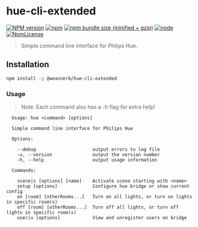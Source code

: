 # hue-cli-extended

[![NPM version](https://img.shields.io/npm/v/@weasnerb/hue-cli-extended.svg)](https://www.npmjs.com/package/@weasnerb/hue-cli-extended)
[![npm](https://img.shields.io/npm/dt/@weasnerb/hue-cli-extended.svg)](https://www.npmjs.com/package/@weasnerb/hue-cli-extended)
[![npm bundle size (minified + gzip)](https://img.shields.io/bundlephobia/minzip/@weasnerb/hue-cli-extended.svg)](https://www.npmjs.com/package/@weasnerb/hue-cli-extended)
[![node](https://img.shields.io/node/v/@weasnerb/hue-cli-extended.svg)](https://www.npmjs.com/package/@weasnerb/hue-cli-extended)
[![NpmLicense](https://img.shields.io/npm/l/@weasnerb/hue-cli-extended.svg)](https://www.npmjs.com/package/@weasnerb/hue-cli-extended)

> Simple command line interface for Philips Hue.

## Installation

```bash
npm install -g @weasnerb/hue-cli-extended
```

### Usage

> Note: Each command also has a -h flag for extra help!

[//]: # (Start Usage Replace -- Do not remove this comment!)

```text
  Usage: hue <command> [options]

  Simple command line interface for Philips Hue

  Options:

    --debug                     output errors to log file
    -v, --version               output the version number
    -h, --help                  output usage information

  Commands:

    scene|s [options] [name]    Activate scene starting with <name>
    setup [options]             Configure hue bridge or show current config
    on [room] [otherRooms...]   Turn on all lights, or turn on lights in specific room(s)
    off [room] [otherRooms...]  Turn off all lights, or turn off lights in specific room(s)
    user|u [options]            View and unregister users on bridge

```

[//]: # (End Usage Replace -- Do not remove this comment!)

